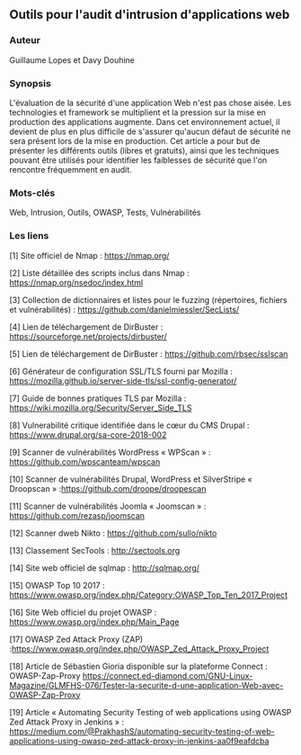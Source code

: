 ## Outils pour l'audit d'intrusion d'applications web

### Auteur
Guillaume Lopes et Davy Douhine

### Synopsis
L'évaluation de la sécurité d'une application Web n'est pas chose aisée. Les technologies et framework se multiplient et la pression sur la mise en production des applications augmente. Dans cet environnement actuel, il devient de plus en plus difficile de s'assurer qu'aucun défaut de sécurité ne sera présent lors de la mise en production. Cet article a pour but de présenter les différents outils (libres et gratuits), ainsi que les techniques pouvant être utilisés pour identifier les faiblesses de sécurité que l'on rencontre fréquemment en audit.

### Mots-clés
Web, Intrusion, Outils, OWASP, Tests, Vulnérabilités


### Les liens
[1] Site officiel de Nmap : https://nmap.org/

[2] Liste détaillée des scripts inclus dans Nmap : https://nmap.org/nsedoc/index.html

[3] Collection de dictionnaires et listes pour le fuzzing (répertoires, fichiers et vulnérabilités) : https://github.com/danielmiessler/SecLists/

[4] Lien de téléchargement de DirBuster : https://sourceforge.net/projects/dirbuster/

[5] Lien de téléchargement de DirBuster : https://github.com/rbsec/sslscan

[6] Générateur de configuration SSL/TLS fourni par Mozilla : https://mozilla.github.io/server-side-tls/ssl-config-generator/

[7] Guide de bonnes pratiques TLS par Mozilla : https://wiki.mozilla.org/Security/Server_Side_TLS

[8] Vulnerabilité critique identifiée dans le cœur du CMS Drupal : https://www.drupal.org/sa-core-2018-002

[9] Scanner de vulnérabilités WordPress « WPScan » : https://github.com/wpscanteam/wpscan

[10] Scanner de vulnérabilités Drupal, WordPress et SilverStripe « Droopscan » :https://github.com/droope/droopescan

[11] Scanner de vulnérabilités Joomla « Joomscan » : https://github.com/rezasp/joomscan

[12] Scanner dweb Nikto : https://github.com/sullo/nikto

[13] Classement SecTools : http://sectools.org

[14] Site web officiel de sqlmap : http://sqlmap.org/

[15] OWASP Top 10 2017 : https://www.owasp.org/index.php/Category:OWASP_Top_Ten_2017_Project

[16] Site Web officiel du projet OWASP : https://www.owasp.org/index.php/Main_Page

[17] OWASP Zed Attack Proxy (ZAP) :https://www.owasp.org/index.php/OWASP_Zed_Attack_Proxy_Project

[18] Article de Sébastien Gioria disponible sur la plateforme Connect : OWASP-Zap-Proxy
https://connect.ed-diamond.com/GNU-Linux-Magazine/GLMFHS-076/Tester-la-securite-d-une-application-Web-avec-OWASP-Zap-Proxy

[19] Article « Automating Security Testing of web applications using OWASP Zed Attack Proxy in Jenkins » : https://medium.com/@PrakhashS/automating-security-testing-of-web-applications-using-owasp-zed-attack-proxy-in-jenkins-aa0f9eafdcba
 